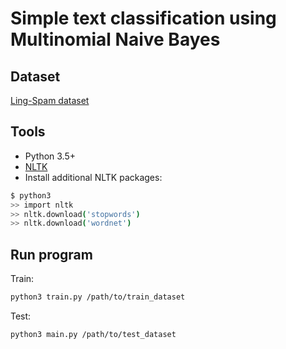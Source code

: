 # Simple text classification using Multinomial Naive Bayes

## Dataset

[Ling-Spam dataset](http://csmining.org/index.php/ling-spam-datasets.html)

## Tools

- Python 3.5+
- [NLTK](http://www.nltk.org/)
- Install additional NLTK packages:

```sh
$ python3
>> import nltk
>> nltk.download('stopwords')
>> nltk.download('wordnet')
```

## Run program

Train:

```sh
python3 train.py /path/to/train_dataset
```

Test:

```sh
python3 main.py /path/to/test_dataset
```
